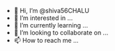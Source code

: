 - 👋 Hi, I’m @shiva56CHALU
- 👀 I’m interested in ...
- 🌱 I’m currently learning ...
- 💞️ I’m looking to collaborate on ...
- 📫 How to reach me ...

<!---
shiva56CHALU/shiva56CHALU is a ✨ special ✨ repository because its `README.md` (this file) appears on your GitHub profile.
You can click the Preview link to take a look at your changes.
--->
